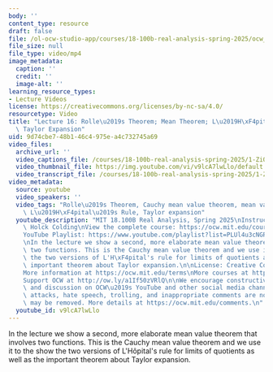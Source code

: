 ```yaml
---
body: ''
content_type: resource
draft: false
file: /ol-ocw-studio-app/courses/18-100b-real-analysis-spring-2025/ocw_18100b-lec16-2025apr15_360p_16_9.mp4
file_size: null
file_type: video/mp4
image_metadata:
  caption: ''
  credit: ''
  image-alt: ''
learning_resource_types:
- Lecture Videos
license: https://creativecommons.org/licenses/by-nc-sa/4.0/
resourcetype: Video
title: "Lecture 16: Rolle\u2019s Theorem; Mean Theorem; L\u2019H\xF4pital\u2019s Rule;\
  \ Taylor Expansion"
uid: 9d74cbe7-48b1-46c4-975e-a4c732745a69
video_files:
  archive_url: ''
  video_captions_file: /courses/18-100b-real-analysis-spring-2025/1-ZiQbZvSiRm8y3MJK9_h8JRBnI-XiHHG_transcript.webvtt
  video_thumbnail_file: https://img.youtube.com/vi/v9lcA7lwLlo/default.jpg
  video_transcript_file: /courses/18-100b-real-analysis-spring-2025/1-ZiQbZvSiRm8y3MJK9_h8JRBnI-XiHHG_transcript.pdf
video_metadata:
  source: youtube
  video_speakers: ''
  video_tags: "Rolle\u2019s Theorem, Cauchy mean value theorem, mean value theorem,\
    \ L\u2019H\xF4pital\u2019s Rule, Taylor expansion"
  youtube_description: "MIT 18.100B Real Analysis, Spring 2025\nInstructor: Tobias\
    \ Holck Colding\nView the complete course: https://ocw.mit.edu/courses/18-100b-real-analysis-spring-2025/\n\
    YouTube Playlist: https://www.youtube.com/playlist?list=PLUl4u3cNGP62Ie7F_tTAhhXoX5_Cl8meG\n\
    \nIn the lecture we show a second, more elaborate mean value theorem that involves\
    \ two functions. This is the Cauchy mean value theorem and we use it to the show\
    \ the two versions of L'H\xF4pital's rule for limits of quotients as well as the\
    \ important theorem about Taylor expansion.\n\nLicense: Creative Commons BY-NC-SA\n\
    More information at https://ocw.mit.edu/terms\nMore courses at https://ocw.mit.edu\n\
    Support OCW at http://ow.ly/a1If50zVRlQ\n\nWe encourage constructive comments\
    \ and discussion on OCW\u2019s YouTube and other social media channels. Personal\
    \ attacks, hate speech, trolling, and inappropriate comments are not allowed and\
    \ may be removed. More details at https://ocw.mit.edu/comments.\n"
  youtube_id: v9lcA7lwLlo
---
```

In the lecture we show a second, more elaborate mean value theorem that involves two functions. This is the Cauchy mean value theorem and we use it to the show the two versions of L'Hôpital's rule for limits of quotients as well as the important theorem about Taylor expansion.